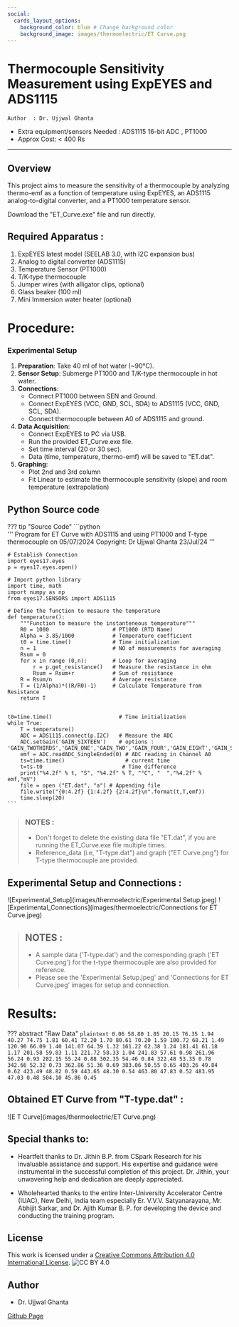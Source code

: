 ```yaml
---
social:
  cards_layout_options:
    background_color: blue # Change background color
    background_image: images/thermoelectric/ET Curve.png
---
```


# Thermocouple Sensitivity Measurement using ExpEYES and ADS1115

`Author  : Dr. Ujjwal Ghanta`

+ Extra equipment/sensors Needed : ADS1115 16-bit ADC , PT1000
+ Approx Cost: < 400 Rs
<hr>

## Overview
This project aims to measure the sensitivity of a thermocouple by analyzing thermo-emf as a function of temperature using ExpEYES, an ADS1115 analog-to-digital converter, and a PT1000 temperature sensor.

Download the "ET_Curve.exe" file and run directly.

## Required Apparatus :

1. ExpEYES latest model (SEELAB 3.0, with I2C expansion bus)
2. Analog to digital converter (ADS1115)
3. Temperature Sensor (PT1000)
4. T/K-type thermocouple 
5. Jumper wires (with alligator clips, optional)
6. Glass beaker (100 ml)
6. Mini Immersion water heater (optional)

# Procedure:

### Experimental Setup

1. **Preparation**: Take 40 ml of hot water (~90°C).
2. **Sensor Setup**: Submerge PT1000 and T/K-type thermocouple in hot water.
3. **Connections**:
   - Connect PT1000 between SEN and Ground.
   - Connect ExpEYES (VCC, GND, SCL, SDA) to ADS1115 (VCC, GND, SCL, SDA).
   - Connect thermocouple between A0 of ADS1115 and ground. 
4. **Data Acquisition**:
   - Connect ExpEYES to PC via USB.
   - Run the provided ET_Curve.exe file.
   - Set time interval (20 or 30 sec).
   - Data (time, temperature, thermo-emf) will be saved to "ET.dat".
5. **Graphing**:
   - Plot 2nd and 3rd column
   - Fit Linear to estimate the thermocouple sensitivity (slope) and room temperature (extrapolation)


## Python Source code

??? tip "Source Code"
	```python  
    ''' Program for ET Curve with ADS1115 and
        using PT1000 and T-type thermocouple
        on 05/07/2024 
        Copyright: Dr Ujjwal Ghanta 23/Jul/24
    '''
    
    # Establish Connection
    import eyes17.eyes
    p = eyes17.eyes.open()
    
    # Import python library 
    import time, math
    import numpy as np
    from eyes17.SENSORS import ADS1115 
    
    # Define the function to mesaure the temperature
    def temperature():
        """Function to measure the instanteneous temperature"""
        R0 = 1000                    # PT1000 (RTD Name)
        Alpha = 3.85/1000            # Temperature coefficient 
        t0 = time.time()             # Time initialization
        n = 1                        # NO of measurements for averaging
        Rsum = 0
        for x in range (0,n):        # Loop for averaging
            r = p.get_resistance()   # Measure the resistance in ohm
            Rsum = Rsum+r            # Sum of resistance
        R = Rsum/n                   # Average resistance
        T = (1/Alpha)*((R/R0)-1)     # Calculate Temperature from Resistance
        return T 
    
    
    t0=time.time()                     # Time initialization
    while True:
        T = temperature()    
        ADC = ADS1115.connect(p.I2C)   # Measure the ADC
        ADC.setGain('GAIN_SIXTEEN')    # options : 'GAIN_TWOTHIRDS','GAIN_ONE','GAIN_TWO','GAIN_FOUR','GAIN_EIGHT','GAIN_SIXTEEN'
        emf = ADC.readADC_SingleEnded(0) # ADC reading in Channel A0
        ts=time.time()                   # current time
        t=ts-t0                         # Time difference
        print("%4.2f" % t, "S", "%4.2f" % T, "°C", "  ","%4.2f" % emf,"mV")
        file = open ("ET.dat", "a") # Appending file
        file.write("{0:4.2f} {1:4.2f} {2:4.2f}\n".format(t,T,emf))
        time.sleep(20)   
	```

> ### NOTES :
> - Don't forget to delete the existing data file "ET.dat", if you are running the ET_Curve.exe file multiple times.
> - Reference_data (i.e, "T-type.dat") and graph ("ET Curve.png") for T-type thermocouple are provided.

## Experimental Setup and Connections :
![Experimental_Setup](images/thermoelectric/Experimental Setup.jpeg)
![Experimental_Connections](images/thermoelectric/Connections for ET Curve.jpeg)

> ## NOTES :
> - A sample data ('T-type.dat') and the corresponding graph ('ET Curve.png') for the t-type thermocouple are also provided for reference.
> - Please see the 'Experimental Setup.jpeg' and 'Connections for ET Curve.jpeg' images for setup and connection.

# Results:

??? abstract "Raw Data"
    ```plaintext
    0.06 58.80 1.85
    20.15 76.35 1.94
    40.27 74.75 1.81
    60.41 72.20 1.70
    80.61 70.20 1.59
    100.72 68.21 1.49
    120.90 66.09 1.40
    141.07 64.39 1.32
    161.22 62.38 1.24
    181.41 61.18 1.17
    201.58 59.83 1.11
    221.72 58.33 1.04
    241.83 57.61 0.98
    261.96 56.24 0.93
    282.15 55.24 0.88
    302.35 54.46 0.84
    322.48 53.35 0.78
    342.66 52.32 0.73
    362.86 51.36 0.69
    383.06 50.55 0.65
    403.26 49.84 0.62
    423.49 48.82 0.59
    443.65 48.30 0.54
    463.80 47.83 0.52
    483.95 47.03 0.48
    504.10 45.86 0.45
    ```

## Obtained ET Curve from "T-type.dat" :
![E T Curve](images/thermoelectric/ET Curve.png)

## Special thanks to:

- Heartfelt thanks to Dr. Jithin B.P. from CSpark Research for his invaluable assistance and support. His expertise and guidance were instrumental in the successful completion of this project. Dr. Jithin, your unwavering help and dedication are deeply appreciated.

- Wholehearted thanks to the entire Inter-University Accelerator Centre (IUAC), New Delhi, India team especially Er. V.V.V. Satyanarayana, Mr. Abhijit Sarkar, and Dr. Ajith Kumar B. P. for developing the device and conducting the training program.

## License
This work is licensed under a [Creative Commons Attribution 4.0 International License](https://creativecommons.org/licenses/by/4.0/).
![CC BY 4.0](https://i.creativecommons.org/l/by/4.0/88x31.png)

## Author
  - Dr. Ujjwal Ghanta

[Github Page](https://github.com/myphysicslabathome/Thermo-EMF-vs.-Temperature-Curve-using-ExpEYES)
